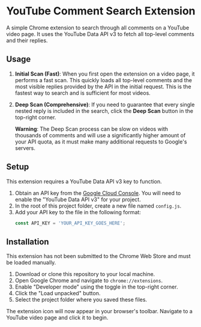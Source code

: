 # YouTube Comment Search Extension

A simple Chrome extension to search through all comments on a YouTube video page. It uses the YouTube Data API v3 to fetch all top-level comments and their replies.

## Usage

1.  **Initial Scan (Fast)**: When you first open the extension on a video page, it performs a fast scan. This quickly loads all top-level comments and the most visible replies provided by the API in the initial request. This is the fastest way to search and is sufficient for most videos.

2.  **Deep Scan (Comprehensive)**: If you need to guarantee that every single nested reply is included in the search, click the **Deep Scan** button in the top-right corner.

    **Warning**: The Deep Scan process can be slow on videos with thousands of comments and will use a significantly higher amount of your API quota, as it must make many additional requests to Google's servers.

## Setup

This extension requires a YouTube Data API v3 key to function.

1.  Obtain an API key from the [Google Cloud Console](https://console.cloud.google.com/). You will need to enable the "YouTube Data API v3" for your project.
2.  In the root of this project folder, create a new file named `config.js`.
3.  Add your API key to the file in the following format:
    ```javascript
    const API_KEY = 'YOUR_API_KEY_GOES_HERE';
    ```

## Installation

This extension has not been submitted to the Chrome Web Store and must be loaded manually.

1.  Download or clone this repository to your local machine.
2.  Open Google Chrome and navigate to `chrome://extensions`.
3.  Enable "Developer mode" using the toggle in the top-right corner.
4.  Click the "Load unpacked" button.
5.  Select the project folder where you saved these files.

The extension icon will now appear in your browser's toolbar. Navigate to a YouTube video page and click it to begin.